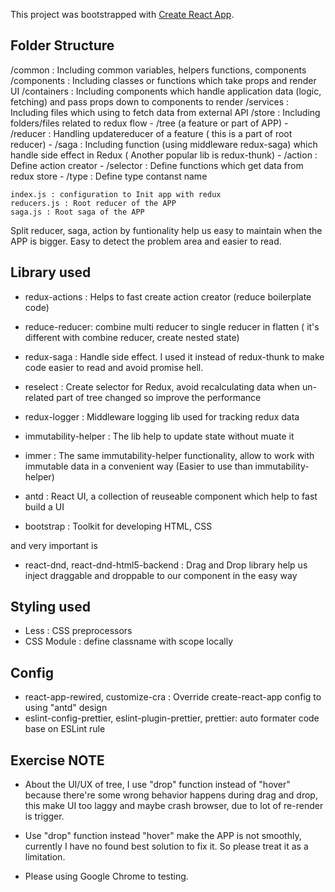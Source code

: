 This project was bootstrapped with [Create React App](https://github.com/facebook/create-react-app).

## Folder Structure
/common     : Including common variables, helpers functions, components
/components : Including classes or functions which take props and render UI
/containers : Including components which handle application data (logic, fetching) and pass props down to components to render
/services   : Including files which using to fetch data from external API
/store      : Including folders/files related to redux flow
    - /tree (a feature or part of APP)
        - /reducer  : Handling updatereducer of a feature ( this is a part of root reducer)
        - /saga     : Including function (using middleware redux-saga) which handle side effect in Redux ( Another popular lib is redux-thunk)
        - /action   : Define action creator 
        - /selector : Define functions which get data from redux store
        - /type     : Define type contanst name

    index.js : configuration to Init app with redux 
    reducers.js : Root reducer of the APP
    saga.js : Root saga of the APP

Split reducer, saga, action by funtionality help us easy to maintain when the APP is bigger. Easy to detect the problem area and easier to read.

## Library used

- redux-actions : Helps to fast create action creator (reduce boilerplate code)
- reduce-reducer: combine multi reducer to single reducer in flatten ( it's different with combine reducer, create nested state)
- redux-saga : Handle side effect. I used it instead of redux-thunk to make code easier to read and avoid promise hell.
- reselect  : Create selector for Redux, avoid recalculating data when un-related part of tree changed so improve the performance
- redux-logger : Middleware logging lib used for tracking redux data

- immutability-helper : The lib help to update state without muate it
- immer : The same immutability-helper functionality, allow to work with immutable data in a convenient way (Easier to use than immutability-helper)
- antd : React UI, a collection of reuseable component which help to fast build a UI
- bootstrap : Toolkit for developing HTML, CSS

and very important is 
- react-dnd, react-dnd-html5-backend : Drag and Drop library help us inject draggable and droppable to our component in the easy way

## Styling used
- Less : CSS preprocessors
- CSS Module : define classname with scope locally

## Config
- react-app-rewired, customize-cra : Override create-react-app config to using "antd" design
- eslint-config-prettier, eslint-plugin-prettier, prettier: auto formater code base on ESLint rule

## Exercise NOTE 
- About the UI/UX of tree, I use "drop" function instead of "hover" because there're some wrong behavior happens during drag and drop, this make UI too laggy and maybe crash browser,  due to lot of re-render is trigger.

- Use "drop" function instead "hover" make the APP is not smoothly, currently I have no found best solution to fix it. So please treat it as a limitation.

- Please using Google Chrome to testing.
